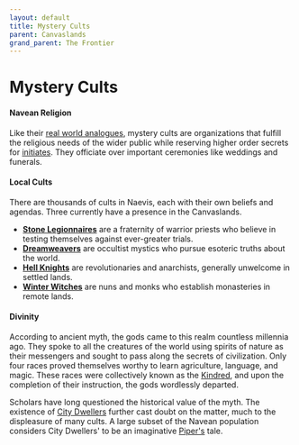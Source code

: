 ```yaml
---
layout: default
title: Mystery Cults
parent: Canvaslands
grand_parent: The Frontier
---
```


# Mystery Cults

#### Navean Religion

Like their [real world analogues](https://en.wikipedia.org/wiki/Greco-Roman_mysteries), mystery cults are organizations that fulfill the religious needs of the wider public while reserving higher order secrets for [initiates](../../character_creation/class/cleric). They officiate over important ceremonies like weddings and funerals.

#### Local Cults

There are thousands of cults in Naevis, each with their own beliefs and agendas. Three currently have a presence in the Canvaslands.

* **[Stone Legionnaires](../../more/archetypes/cleric_stone)** are a fraternity of warrior priests who believe in testing themselves against ever-greater trials.
* **[Dreamweavers](../../more/archetypes/cleric_dream)** are occultist mystics who pursue esoteric truths about the world.
* **[Hell Knights](../../more/archetypes/cleric_hell)** are revolutionaries and anarchists, generally unwelcome in settled lands.
* **[Winter Witches](../../more/archetypes/cleric_winter)** are nuns and monks who establish monasteries in remote lands.

#### Divinity

According to ancient myth, the gods came to this realm countless millennia ago. They spoke to all the creatures of the world using spirits of nature as their messengers and sought to pass along the secrets of civilization. Only four races proved themselves worthy to learn agriculture, language, and magic. These races were collectively known as the [Kindred](../../character_creation/race/index), and upon the completion of their instruction, the gods wordlessly departed.

Scholars have long questioned the historical value of the myth. The existence of [City Dwellers](../city_dwellers/index) further cast doubt on the matter, much to the displeasure of many cults. A large subset of the Navean population considers City Dwellers' to be an imaginative [Piper's](../../character_creation/background/piper) tale.

